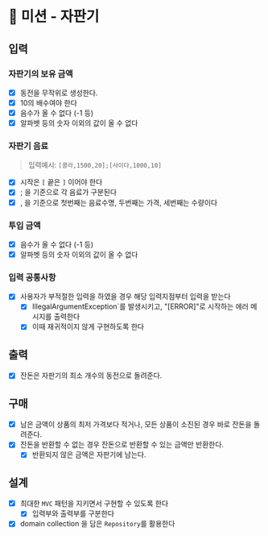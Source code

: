 # 🚀 미션 - 자판기

## 입력

### 자판기의 보유 금액
  - [X] 동전을 무작위로 생성한다.
  - [X] 10의 배수여야 한다
  - [X] 음수가 올 수 없다 (-1 등)
  - [X] 알파벳 등의 숫자 이외의 값이 올 수 없다

### 자판기 음료
> 입력예시: ```[콜라,1500,20];[사이다,1000,10]```    
  - [X] 시작은 `[` 끝은 `]` 이어야 한다
  - [X] ; 을 기준으로 각 음료가 구분된다
  - [X] , 을 기준으로 첫번째는 음료수명, 두번째는 가격, 세번째는 수량이다

### 투입 금액
  - [X] 음수가 올 수 없다 (-1 등)
  - [X] 알파벳 등의 숫자 이외의 값이 올 수 없다

### 입력 공통사항
  - [X] 사용자가 부적절한 입력을 하였을 경우 해당 입력지점부터 입력을 받는다
    - [X] IllegalArgumentException`를 발생시키고, "[ERROR]"로 시작하는 에러 메시지를 출력한다 
    - [X] 이때 재귀적이지 않게 구현하도록 한다

## 출력
- [X] 잔돈은 자판기의 최소 개수의 동전으로 돌려준다.

## 구매
  - [X] 남은 금액이 상품의 최저 가격보다 적거나, 모든 상품이 소진된 경우 바로 잔돈을 돌려준다.
  - [X] 잔돈을 반환할 수 없는 경우 잔돈으로 반환할 수 있는 금액만 반환한다.
      - [X] 반환되지 않은 금액은 자판기에 남는다.

## 설계
  - [X] 최대한 `MVC` 패턴을 지키면서 구현할 수 있도록 한다
    - [X] 입력부와 출력부를 구분한다
  - [X] domain collection 을 담은 `Repository`를 활용한다